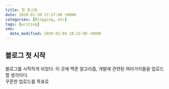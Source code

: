 ```yaml
---
title: 첫 포스팅
date: 2020-01-30 17:27:00 +0800
categories: [Blogging, etc]
tags: [writing]
seo:
  date_modified: 2020-02-04 18:22:00 +0900
---
```


## 블로그 첫 시작

블로그를 시작하게 되었다. 이 곳에 백준 알고리즘, 개발에 관련된 여러가지들을 업로드 할 생각이다.  
꾸준한 업로드를 목표로